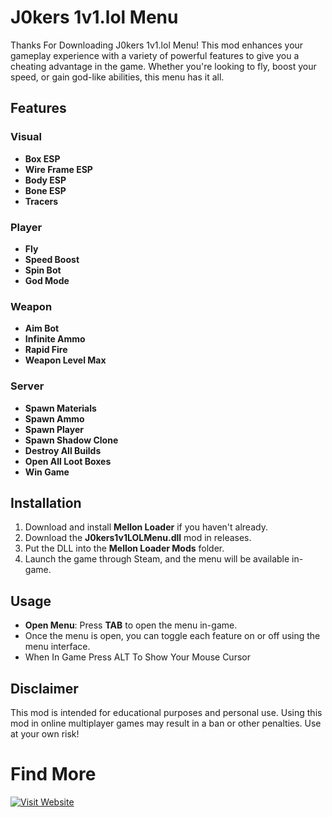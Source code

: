 # J0kers 1v1.lol Menu

Thanks For Downloading J0kers 1v1.lol Menu! This mod enhances your gameplay experience with a variety of powerful features to give you a cheating advantage in the game. Whether you're looking to fly, boost your speed, or gain god-like abilities, this menu has it all.

## Features

### **Visual**
- **Box ESP**
- **Wire Frame ESP**
- **Body ESP**
- **Bone ESP**
- **Tracers**

### **Player**
- **Fly**
- **Speed Boost**
- **Spin Bot**
- **God Mode**

### **Weapon**
- **Aim Bot**
- **Infinite Ammo**
- **Rapid Fire**
- **Weapon Level Max**

### **Server**
- **Spawn Materials**
- **Spawn Ammo**
- **Spawn Player**
- **Spawn Shadow Clone**
- **Destroy All Builds**
- **Open All Loot Boxes**
- **Win Game**

## Installation

1. Download and install **Mellon Loader** if you haven't already.
2. Download the **J0kers1v1LOLMenu.dll** mod in releases.
3. Put the DLL into the **Mellon Loader Mods** folder.
4. Launch the game through Steam, and the menu will be available in-game.

## Usage

- **Open Menu**: Press **TAB** to open the menu in-game.
- Once the menu is open, you can toggle each feature on or off using the menu interface.
- When In Game Press ALT To Show Your Mouse Cursor

## Disclaimer

This mod is intended for educational purposes and personal use. Using this mod in online multiplayer games may result in a ban or other penalties. Use at your own risk!
# Find More
[![Visit Website](https://img.shields.io/badge/Visit-J0kerModZ.lol-blue?style=for-the-badge)](https://www.j0kermodz.lol)

